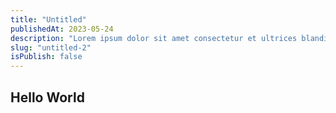 ```yaml
---
title: "Untitled"
publishedAt: 2023-05-24
description: "Lorem ipsum dolor sit amet consectetur et ultrices blandit neque ege"
slug: "untitled-2"
isPublish: false
---
```


## Hello World
